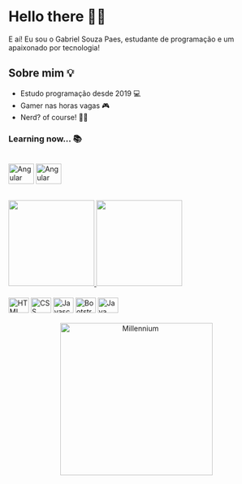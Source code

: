 # Hello there 👋🏼

E aí! Eu sou o Gabriel Souza Paes, estudante de programação e um apaixonado por tecnologia!

## Sobre mim 💡

- Estudo programação desde 2019 💻
- Gamer nas horas vagas 🎮
- Nerd? of course! 🖖🏼

### Learning now... 📚

<div style="display: inline-block;">
  <br>  
  <img style="align: center; height: 40px; width: 50px;" alt="Angular" src="https://cdn.jsdelivr.net/gh/devicons/devicon/icons/angularjs/angularjs-original.svg">
  <img style="align: center; height: 40px; width: 50px;" alt="Angular" src="https://cdn.jsdelivr.net/gh/devicons/devicon/icons/dotnetcore/dotnetcore-original.svg" />
  <br>
</div>

##

<div style="display: inline-block">
  <a href="https://github.com/Gabriel-Paes">
  <img height="169em" src="https://github-readme-stats.vercel.app/api?username=Gabriel-Paes&show_icons=true&bg_color=0D1117&border_color=FFE81F&title_color=FFE81F&text_color=C3D1D9&icon_color=58A6FF&include_all_commits=true&count_private=true"/>
  <img height="169em" src="https://github-readme-stats.vercel.app/api/top-langs/?username=Gabriel-Paes&layout=compact&langs_count=10&bg_color=0D1117&border_color=FFE81F&title_color=FFE81F&text_color=C3D1D9"/>
</div>

<div style="display: inline-block; padding: 20px 0px;">
    <img align="center" alt="HTML" height="30" width="40" src="https://cdn.jsdelivr.net/gh/devicons/devicon/icons/html5/html5-original.svg">
    <img align="center" alt="CSS" height="30" width="40" src="https://cdn.jsdelivr.net/gh/devicons/devicon/icons/css3/css3-original.svg">
    <img align="center" alt="Javascript" height="30" width="40" src="https://cdn.jsdelivr.net/gh/devicons/devicon/icons/javascript/javascript-original.svg" />
    <img align="center" alt="Bootstrap" height="30" width="40" src="https://cdn.jsdelivr.net/gh/devicons/devicon/icons/bootstrap/bootstrap-original.svg">
    <img align="center" alt="Java" height="30" width="40" src="https://cdn.jsdelivr.net/gh/devicons/devicon/icons/java/java-original.svg">
</div>

<br>

<div align="center">
  <img alt="Millennium" height="300em"
    src="https://cdn.dribbble.com/users/1107691/screenshots/4523506/media/7f356b2c7d30aabd0037fede0ef3ba3a.gif">
</div>

 ##

<!--
**Gabriel-Paes/Gabriel-Paes** is a ✨ _special_ ✨ repository because its `README.md` (this file) appears on your GitHub profile.

Here are some ideas to get you started:

- 🔭 I’m currently working on ...
- 🌱 I’m currently learning ...
- 👯 I’m looking to collaborate on ...
- 🤔 I’m looking for help with ...
- 💬 Ask me about ...
- 📫 How to reach me: ...
- 😄 Pronouns: ...
- ⚡ Fun fact: ...
-->
